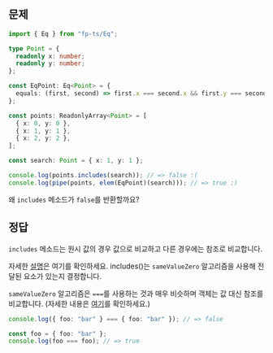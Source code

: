 ## 문제

```ts
import { Eq } from "fp-ts/Eq";

type Point = {
  readonly x: number;
  readonly y: number;
};

const EqPoint: Eq<Point> = {
  equals: (first, second) => first.x === second.x && first.y === second.y,
};

const points: ReadonlyArray<Point> = [
  { x: 0, y: 0 },
  { x: 1, y: 1 },
  { x: 2, y: 2 },
];

const search: Point = { x: 1, y: 1 };

console.log(points.includes(search)); // => false :(
console.log(pipe(points, elem(EqPoint)(search))); // => true :)
```

왜 `includes` 메소드가 `false`를 반환할까요?

## 정답

`includes` 메소드는 원시 값의 경우 값으로 비교하고 다른 경우에는 참조로 비교합니다.

자세한 [설명](https://developer.mozilla.org/en-US/docs/Web/JavaScript/Reference/Global_Objects/Array/includes)은 여기를 확인하세요. includes()는 `sameValueZero` 알고리즘을 사용해 전달된 요소가 있는지 결정합니다.

`sameValueZero` 알고리즘은 `===`를 사용하는 것과 매우 비슷하며 객체는 값 대신 참조를 비교합니다. (자세한 내용은 [여기](https://developer.mozilla.org/en-US/docs/Web/JavaScript/Equality_comparisons_and_sameness#same-value-zero_equality)를 확인하세요.)

```ts
console.log({ foo: "bar" } === { foo: "bar" }); // => false

const foo = { foo: "bar" };
console.log(foo === foo); // => true
```
